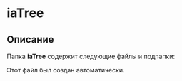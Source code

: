 # iaTree

## Описание
Папка **iaTree** содержит следующие файлы и подпапки:

Этот файл был создан автоматически.

